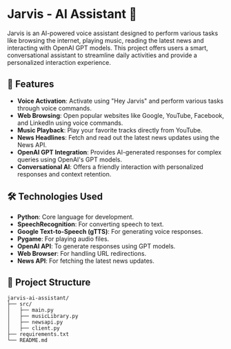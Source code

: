 # Jarvis - AI Assistant 🤖

Jarvis is an AI-powered voice assistant designed to perform various tasks like browsing the internet, playing music, reading the latest news and interacting with OpenAI GPT models. This project offers users a smart, conversational assistant to streamline daily activities and provide a personalized interaction experience.

## 🚀 Features
- **Voice Activation**: Activate using "Hey Jarvis" and perform various tasks through voice commands.
- **Web Browsing**: Open popular websites like Google, YouTube, Facebook, and LinkedIn using voice commands.
- **Music Playback**: Play your favorite tracks directly from YouTube.
- **News Headlines**: Fetch and read out the latest news updates using the News API.
- **OpenAI GPT Integration**: Provides AI-generated responses for complex queries using OpenAI's GPT models.
- **Conversational AI**: Offers a friendly interaction with personalized responses and context retention.

## 🛠️ Technologies Used
- **Python**: Core language for development.
- **SpeechRecognition**: For converting speech to text.
- **Google Text-to-Speech (gTTS)**: For generating voice responses.
- **Pygame**: For playing audio files.
- **OpenAI API**: To generate responses using GPT models.
- **Web Browser**: For handling URL redirections.
- **News API**: For fetching the latest news updates.

## 📂 Project Structure
```plaintext
jarvis-ai-assistant/
├── src/
│   ├── main.py
│   ├── musicLibrary.py
│   ├── newsapi.py
│   ├── client.py
├── requirements.txt
└── README.md

